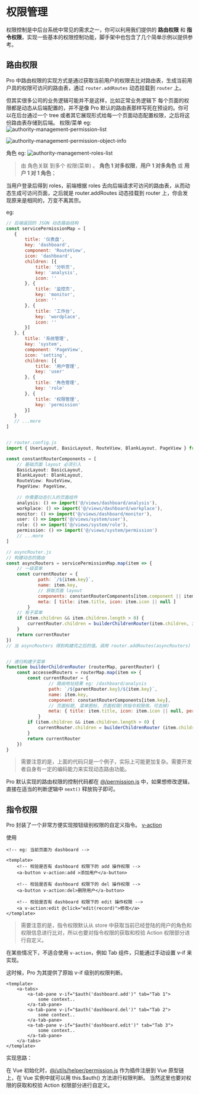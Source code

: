 # 权限管理

权限控制是中后台系统中常见的需求之一，你可以利用我们提供的 **路由权限** 和 **指令权限**，实现一些基本的权限控制功能，脚手架中也包含了几个简单示例以提供参考。






## 路由权限

Pro 中路由权限的实现方式是通过获取当前用户的权限去比对路由表，生成当前用户具的权限可访问的路由表，通过 `router.addRoutes` 动态挂载到 `router` 上。

但其实很多公司的业务逻辑可能并不是这样，比如正常业务逻辑下 每个页面的权限都是动态从后端配置的，并不是像 Pro 默认的路由表那样写死在预设的。你可以在后台通过一个 tree 或者其它展现形式给每一个页面动态配置权限，之后将这份路由表存储到后端。
权限/菜单 eg:
![authority-management-permission-list](/assets/authority-p1.png)

![authority-management-permission-object-info](/assets/authority-p3.png)

角色 eg:
![authority-management-roles-list](/assets/authority-p2.png)

>  由 角色关联 到多个 权限(菜单) 。 __角色 1 对多权限__，__用户 1 对多角色__ 或 __用户 1 对 1 角色__；

当用户登录后得到 roles，前端根据 roles 去向后端请求可访问的路由表，从而动态生成可访问页面，之后就是 router.addRoutes 动态挂载到 router 上，你会发现原来是相同的，万变不离其宗。

eg:
```js
// 后端返回的 JSON 动态路由结构
const servicePermissionMap = [
   { 
       title: '仪表盘', 
       key: 'dashboard', 
       component: 'RouteView',
       icon: 'dashboard', 
       children: [{
           title: '分析页',
           key: 'analysis',
           icon: ''
       }, {
           title: '监控页',
           key: 'monitor',
           icon: ''
       }, {
           title: '工作台',
           key: 'wordplace',
           icon: ''
       }]
   }, {
       title: '系统管理',
       key: 'system',
       component: 'PageView',
       icon: 'setting',
       children: [{
           title: '用户管理',
           key: 'user'
       }, {
           title: '角色管理',
           key: 'role'
       }, {
           title: '权限管理',
           key: 'permission'
       }]
   }
   // ...more
]


// router.config.js
import { UserLayout, BasicLayout, RouteView, BlankLayout, PageView } from '@/components/layouts'

const constantRouterComponents = [
    // 基础页面 layout 必须引入
    BasicLayout: BasicLayout,
    BlankLayout: BlankLayout,
    RouteView: RouteView,
    PageView: PageView,
    
    // 你需要动态引入的页面组件
    analysis: () => import('@/views/dashboard/analysis'),
    workplace: () => import('@/views/dashboard/workplace'),
	monitor: () => import('@/views/dashboard/monitor'),
	user: () => import('@/views/system/user'),
	role: () => import('@/views/system/role'),
	permission: () => import('@/views/system/permission')
	// ...more
]

// asyncRouter.js
// 构建动态的路由
const asyncRouters = servicePermissionMap.map(item => {
    // 一级菜单
    const currentRouter = {
            path: `/${item.key}`,
            name: item.key,
            // 获取页面 layout
            components: constantRouterComponents[item.component || item.key],
            meta: [ title: item.title, icon: item.icon || null ]
        }
    // 有子菜单
    if (item.children && item.children.length > 0) {
        currentRouter.children = builderChildrenRouter(item.children, item)
    }
    return currentRouter
})
// 当 asyncRouters 得到构建完之后的值。调用 router.addRoutes(asyncRouters) 把动态生成的路由加入到当前路由表


// 递归构建子菜单
function builderChildrenRouter (routerMap, parentRouter) {
    const accessedRouters = routerMap.map(item => {
        const currentRouter = {
                // 路由地址结果 eg: /dashboard/analysis
                path: `/${parentRouter.key}/${item.key}`,
                name: item.key,
                component: constantRouterComponents[item.key],
                // 页面标题, 菜单图标, 页面权限(供指令权限用，可去掉)
                meta: { title: item.title, icon: item.icon || null, permission: [ item.key ] }
            }
        if (item.children && item.children.length > 0) {
            currentRouter.children = builderChildrenRouter (item.children, item)
        }
		return currentRouter
    })
}

```

> 需要注意的是，上面的代码只是一个例子，实际上可能更加复杂。需要开发者自身有一定的编码能力来实现动态路由功能。

Pro 默认实现的路由权限的控制代码都在 [@/permission.js](https://github.com/sendya/ant-design-pro-vue/blob/master/src/permission.js) 中，如果想修改逻辑，直接在适当的判断逻辑中 `next()` 释放钩子即可。



## 指令权限

Pro 封装了一个非常方便实现按钮级别权限的自定义指令。 [v-action](https://github.com/sendya/ant-design-pro-vue/blob/master/src/permission.js#L83)



使用

```vue
<!-- eg: 当前页面为 dashboard -->

<template>
	<!-- 校验是否有 dashboard 权限下的 add 操作权限 -->
    <a-button v-action:add >添加用户</a-button>

	<!-- 校验是否有 dashboard 权限下的 del 操作权限 -->
    <a-button v-action:del>删除用户</a-button>

	<!-- 校验是否有 dashboard 权限下的 edit 操作权限 -->
    <a v-action:edit @click="edit(record)">修改</a>
</template>
```

> 需要注意的是，指令权限默认从 store 中获取当前已经登陆的用户的角色和权限信息进行比对，所以也要对指令权限的获取和校验 Action 权限部分进行自定义。



在某些情况下，不适合使用 `v-action`，例如 Tab 组件，只能通过手动设置 v-if 来实现。

这时候，Pro 为其提供了原始 v-if 级别的权限判断。

```vue
<template>
	<a-tabs>
        <a-tab-pane v-if="$auth('dashboard.add')" tab="Tab 1">
            some context..
    	</a-tab-pane>
        <a-tab-pane v-if="$auth('dashboard.del')" tab="Tab 2">
            some context..
    	</a-tab-pane>
        <a-tab-pane v-if="$auth('dashboard.edit')" tab="Tab 3">
            some context..
    	</a-tab-pane>
    </a-tabs>
</template>
```

实现思路：

在 Vue 初始化时，[@/utils/helper/permission.js](https://github.com/sendya/ant-design-pro-vue/blob/master/src/utils/helper/permission.js) 作为插件注册到 Vue 原型链上，在 Vue 实例中就可以用 this.$auth() 方法进行权限判断。 当然这里也要对权限的获取和校验 Action 权限部分进行自定义。